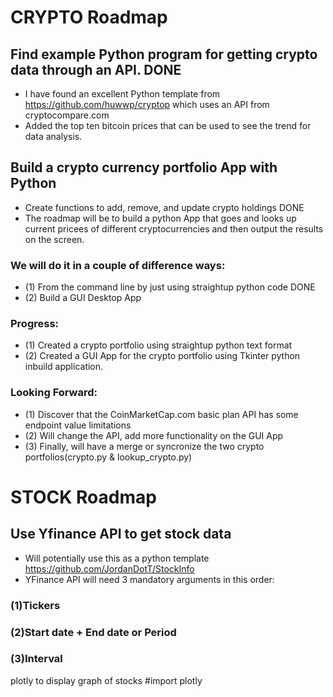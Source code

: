 # CRYPTO Roadmap

## Find example Python program for getting crypto data through an API. DONE
 - I have found an excellent Python template from https://github.com/huwwp/cryptop which uses an API from cryptocompare.com
 - Added the top ten bitcoin prices that can be used to see the trend for data analysis.

## Build a crypto currency portfolio App with Python
 - Create functions to add, remove, and update crypto holdings DONE
 - The roadmap will be to build a python App that goes and looks up current pricees of different cryptocurrencies and then output the results on the screen.

### We will do it in a couple of difference ways:
 - (1) From the command line by just using straightup python code DONE
 - (2) Build a GUI Desktop App
 ### Progress: 
 - (1) Created a crypto portfolio using straightup python text format
 - (2) Created a GUI App for the crypto portfolio using Tkinter python inbuild application.
 ### Looking Forward:
 - (1) Discover that the CoinMarketCap.com basic plan API has some endpoint value limitations
 - (2) Will change the API, add more functionality on the GUI App
 - (3) Finally, will have a merge or syncronize the two crypto portfolios(crypto.py & lookup_crypto.py)

# STOCK Roadmap

## Use Yfinance API to get stock data
 - Will potentially use this as a python template https://github.com/JordanDotT/StockInfo 
 - YFinance API will need 3 mandatory arguments in this order:
### (1)Tickers 
### (2)Start date + End date or Period 
### (3)Interval 
plotly to display graph of stocks
#import plotly
